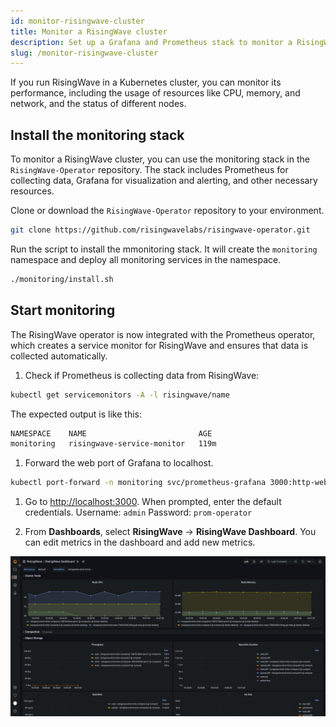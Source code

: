 ```yaml
---
id: monitor-risingwave-cluster
title: Monitor a RisingWave cluster
description: Set up a Grafana and Prometheus stack to monitor a RisingWave cluster.
slug: /monitor-risingwave-cluster
---
```


If you run RisingWave in a Kubernetes cluster, you can monitor its performance, including the usage of resources like CPU, memory, and network, and the status of different nodes.

## Install the monitoring stack

To monitor a RisingWave cluster, you can use the monitoring stack in the `RisingWave-Operator` repository. The stack includes Prometheus for collecting data, Grafana for visualization and alerting, and other necessary resources.

Clone or download the `RisingWave-Operator` repository to your environment.

```bash
git clone https://github.com/risingwavelabs/risingwave-operator.git

```

Run the script to install the mmonitoring stack. It will create the `monitoring` namespace and deploy all monitoring services in the namespace.

```bash
./monitoring/install.sh
```

## Start monitoring

The RisingWave operator is now integrated with the Prometheus operator, which creates a service monitor for RisingWave and ensures that data is collected automatically.

1. Check if Prometheus is collecting data from RisingWave:

```bash
kubectl get servicemonitors -A -l risingwave/name
```

The expected output is like this:

```bash
NAMESPACE    NAME                         AGE
monitoring   risingwave-service-monitor   119m
```

1. Forward the web port of Grafana to localhost.

```bash
kubectl port-forward -n monitoring svc/prometheus-grafana 3000:http-web
```

1. Go to [http://localhost:3000](http://localhost:3000). When prompted, enter the default credentials.
    Username: `admin`
    Password: `prom-operator`

1. From **Dashboards**, select **RisingWave** -> **RisingWave Dashboard**. You can edit metrics in the dashboard and add new metrics.

![RisingWave Dashboard in Grafana](../images/risingwave-grafana-k8s.png)
